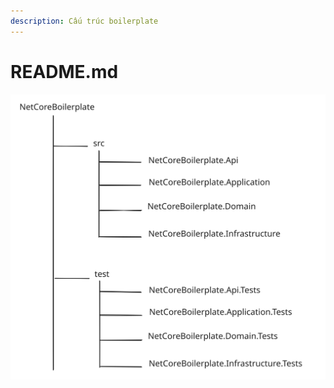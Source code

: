 ```yaml
---
description: Cấu trúc boilerplate
---
```


# README.md

<img src=".gitbook/assets/file.excalidraw.svg" alt="" class="gitbook-drawing">

